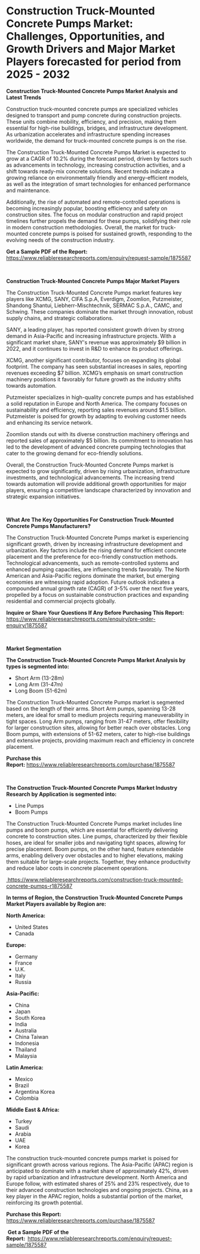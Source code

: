 <p><h1>Construction Truck-Mounted Concrete Pumps Market: Challenges, Opportunities, and Growth Drivers and Major Market Players forecasted for period from 2025 - 2032</h1></p><p><strong>Construction Truck-Mounted Concrete Pumps Market Analysis and Latest Trends</strong></p>
<p><p>Construction truck-mounted concrete pumps are specialized vehicles designed to transport and pump concrete during construction projects. These units combine mobility, efficiency, and precision, making them essential for high-rise buildings, bridges, and infrastructure development. As urbanization accelerates and infrastructure spending increases worldwide, the demand for truck-mounted concrete pumps is on the rise.</p><p>The Construction Truck-Mounted Concrete Pumps Market is expected to grow at a CAGR of 10.2% during the forecast period, driven by factors such as advancements in technology, increasing construction activities, and a shift towards ready-mix concrete solutions. Recent trends indicate a growing reliance on environmentally friendly and energy-efficient models, as well as the integration of smart technologies for enhanced performance and maintenance. </p><p>Additionally, the rise of automated and remote-controlled operations is becoming increasingly popular, boosting efficiency and safety on construction sites. The focus on modular construction and rapid project timelines further propels the demand for these pumps, solidifying their role in modern construction methodologies. Overall, the market for truck-mounted concrete pumps is poised for sustained growth, responding to the evolving needs of the construction industry.</p></p>
<p><strong>Get a Sample PDF of the Report:&nbsp;</strong> <a href="https://www.reliableresearchreports.com/enquiry/request-sample/1875587?utm_campaign=10&utm_medium=2&utm_source=Github&utm_content=ia&utm_term=12042025&utm_id=construction-truck-mounted-concrete-pumps">https://www.reliableresearchreports.com/enquiry/request-sample/1875587</a></p>
<p>&nbsp;</p>
<p><strong>Construction Truck-Mounted Concrete Pumps Major Market Players</strong></p>
<p><p>The Construction Truck-Mounted Concrete Pumps market features key players like XCMG, SANY, CIFA S.p.A, Everdigm, Zoomlion, Putzmeister, Shandong Shantui, Liebherr-Mischtechnik, SERMAC S.p.A., CAMC, and Schwing. These companies dominate the market through innovation, robust supply chains, and strategic collaborations.</p><p>SANY, a leading player, has reported consistent growth driven by strong demand in Asia-Pacific and increasing infrastructure projects. With a significant market share, SANY's revenue was approximately $9 billion in 2022, and it continues to invest in R&D to enhance its product offerings.</p><p>XCMG, another significant contributor, focuses on expanding its global footprint. The company has seen substantial increases in sales, reporting revenues exceeding $7 billion. XCMG’s emphasis on smart construction machinery positions it favorably for future growth as the industry shifts towards automation.</p><p>Putzmeister specializes in high-quality concrete pumps and has established a solid reputation in Europe and North America. The company focuses on sustainability and efficiency, reporting sales revenues around $1.5 billion. Putzmeister is poised for growth by adapting to evolving customer needs and enhancing its service network.</p><p>Zoomlion stands out with its diverse construction machinery offerings and reported sales of approximately $5 billion. Its commitment to innovation has led to the development of advanced concrete pumping technologies that cater to the growing demand for eco-friendly solutions.</p><p>Overall, the Construction Truck-Mounted Concrete Pumps market is expected to grow significantly, driven by rising urbanization, infrastructure investments, and technological advancements. The increasing trend towards automation will provide additional growth opportunities for major players, ensuring a competitive landscape characterized by innovation and strategic expansion initiatives.</p></p>
<p>&nbsp;</p>
<p><strong>What Are The Key Opportunities For Construction Truck-Mounted Concrete Pumps Manufacturers?</strong></p>
<p><p>The Construction Truck-Mounted Concrete Pumps market is experiencing significant growth, driven by increasing infrastructure development and urbanization. Key factors include the rising demand for efficient concrete placement and the preference for eco-friendly construction methods. Technological advancements, such as remote-controlled systems and enhanced pumping capacities, are influencing trends favorably. The North American and Asia-Pacific regions dominate the market, but emerging economies are witnessing rapid adoption. Future outlook indicates a compounded annual growth rate (CAGR) of 3-5% over the next five years, propelled by a focus on sustainable construction practices and expanding residential and commercial projects globally.</p></p>
<p><strong>Inquire or Share Your Questions If Any Before Purchasing This Report:</strong> <a href="https://www.reliableresearchreports.com/enquiry/pre-order-enquiry/1875587?utm_campaign=10&utm_medium=2&utm_source=Github&utm_content=ia&utm_term=12042025&utm_id=construction-truck-mounted-concrete-pumps">https://www.reliableresearchreports.com/enquiry/pre-order-enquiry/1875587</a></p>
<p>&nbsp;</p>
<p><strong>Market Segmentation</strong></p>
<p><strong>The Construction Truck-Mounted Concrete Pumps Market Analysis by types is segmented into:</strong></p>
<p><ul><li>Short Arm (13-28m)</li><li>Long Arm (31-47m)</li><li>Long Boom (51-62m)</li></ul></p>
<p><p>The Construction Truck-Mounted Concrete Pumps market is segmented based on the length of their arms. Short Arm pumps, spanning 13-28 meters, are ideal for small to medium projects requiring maneuverability in tight spaces. Long Arm pumps, ranging from 31-47 meters, offer flexibility for larger construction sites, allowing for better reach over obstacles. Long Boom pumps, with extensions of 51-62 meters, cater to high-rise buildings and extensive projects, providing maximum reach and efficiency in concrete placement.</p></p>
<p><strong>Purchase this Report:&nbsp;</strong><a href="https://www.reliableresearchreports.com/purchase/1875587?utm_campaign=10&utm_medium=2&utm_source=Github&utm_content=ia&utm_term=12042025&utm_id=construction-truck-mounted-concrete-pumps">https://www.reliableresearchreports.com/purchase/1875587</a></p>
<p>&nbsp;</p>
<p><strong>The Construction Truck-Mounted Concrete Pumps Market Industry Research by Application is segmented into:</strong></p>
<p><ul><li>Line Pumps</li><li>Boom Pumps</li></ul></p>
<p><p>The Construction Truck-Mounted Concrete Pumps market includes line pumps and boom pumps, which are essential for efficiently delivering concrete to construction sites. Line pumps, characterized by their flexible hoses, are ideal for smaller jobs and navigating tight spaces, allowing for precise placement. Boom pumps, on the other hand, feature extendable arms, enabling delivery over obstacles and to higher elevations, making them suitable for large-scale projects. Together, they enhance productivity and reduce labor costs in concrete placement operations.</p></p>
<p><a href="https://www.reliableresearchreports.com/construction-truck-mounted-concrete-pumps-r1875587?utm_campaign=10&utm_medium=2&utm_source=Github&utm_content=ia&utm_term=12042025&utm_id=construction-truck-mounted-concrete-pumps">&nbsp;https://www.reliableresearchreports.com/construction-truck-mounted-concrete-pumps-r1875587</a></p>
<p><strong>In terms of Region, the Construction Truck-Mounted Concrete Pumps Market Players available by Region are:</strong></p>
<p>
    <p> <strong> North America: </strong>
        <ul>
            <li>United States</li>
            <li>Canada</li>
        </ul>
        </p> 
    <p> <strong> Europe: </strong>
        <ul>
            <li>Germany</li>
            <li>France</li>
            <li>U.K.</li>
            <li>Italy</li>
            <li>Russia</li>
        </ul>
        </p> 
    <p> <strong> Asia-Pacific: </strong>
        <ul>
            <li>China</li>
            <li>Japan</li>
            <li>South Korea</li>
            <li>India</li>
            <li>Australia</li>
            <li>China Taiwan</li>
            <li>Indonesia</li>
            <li>Thailand</li>
            <li>Malaysia</li>
        </ul>
        </p> 
    <p> <strong> Latin America: </strong>
        <ul>
            <li>Mexico</li>
            <li>Brazil</li>
            <li>Argentina Korea</li>
            <li>Colombia</li>
        </ul>
        </p> 
    <p> <strong> Middle East & Africa: </strong>
        <ul>
            <li>Turkey</li>
            <li>Saudi</li>
            <li>Arabia</li>
            <li>UAE</li>
            <li>Korea</li>
        </ul>
    </p>
    </p>
<p><p>The construction truck-mounted concrete pumps market is poised for significant growth across various regions. The Asia-Pacific (APAC) region is anticipated to dominate with a market share of approximately 42%, driven by rapid urbanization and infrastructure development. North America and Europe follow, with estimated shares of 25% and 23% respectively, due to their advanced construction technologies and ongoing projects. China, as a key player in the APAC region, holds a substantial portion of the market, reinforcing its growth potential.</p></p>
<p><strong>Purchase this Report: </strong><a href="https://www.reliableresearchreports.com/purchase/1875587?utm_campaign=10&utm_medium=2&utm_source=Github&utm_content=ia&utm_term=12042025&utm_id=construction-truck-mounted-concrete-pumps">https://www.reliableresearchreports.com/purchase/1875587</a></p>
<p>&nbsp;<strong>Get a Sample PDF of the Report:&nbsp;&nbsp;</strong><a href="https://www.reliableresearchreports.com/enquiry/request-sample/1875587?utm_campaign=10&utm_medium=2&utm_source=Github&utm_content=ia&utm_term=12042025&utm_id=construction-truck-mounted-concrete-pumps">https://www.reliableresearchreports.com/enquiry/request-sample/1875587</a></p>
<p><strong></strong></p>
<p><p></p><p></p><p></p></p>